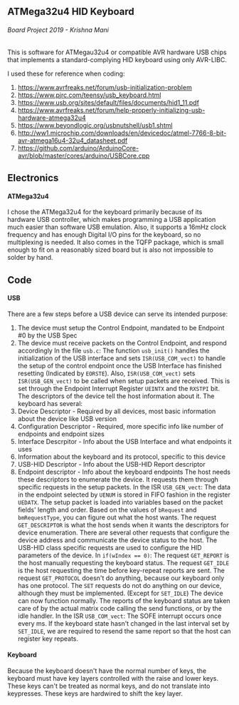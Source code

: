 ## ATMega32u4 HID Keyboard
###### Board Project 2019 - Krishna Mani
This is software for ATMegau32u4 or compatible AVR hardware USB chips that implements a standard-complying HID keyboard using only AVR-LIBC.

I used these for reference when coding:

1. https://www.avrfreaks.net/forum/usb-initialization-problem
2. https://www.pjrc.com/teensy/usb_keyboard.html
3. https://www.usb.org/sites/default/files/documents/hid1_11.pdf
4. https://www.avrfreaks.net/forum/help-properly-initializing-usb-hardware-atmega32u4
5. https://www.beyondlogic.org/usbnutshell/usb1.shtml
6. http://ww1.microchip.com/downloads/en/devicedoc/atmel-7766-8-bit-avr-atmega16u4-32u4_datasheet.pdf
7. https://github.com/arduino/ArduinoCore-avr/blob/master/cores/arduino/USBCore.cpp

## Electronics
#### ATMega32u4
I chose the ATMega32u4 for the keyboard primarily because of its hardware USB controller, which makes programming a USB application much easier than software USB emulation. Also, it supports a 16mHz clock frequency and has enough
Digital I/O pins for the keyboard, so no multiplexing is needed. It also comes in the TQFP package, which is small enough to fit on a reasonably sized board but is also not impossible to solder by hand.

## Code
#### USB
There are a few steps before a USB device can serve its intended purpose:
1. The device must setup the Control Endpoint, mandated to be Endpoint #0 by the USB Spec
2. The device must receive packets on the Control Endpoint, and respond accordingly
In the file `usb.c`:
The function `usb_init()` handles the initialization of the USB interface and sets `ISR(USB_COM_vect)` 
to handle the setup of the control endpoint once the USB Interface has finished resetting (Indicated by `EORSTE`).
Also, `ISR(USB_COM_vect)` sets `ISR(USB_GEN_vect)` to be called when setup packets are received. This is set
through the Endpoint Interrupt Register `UEINTX` and the `RXSTPI` bit.
The descriptors of the device tell the host information about it. The keyboard has several:
1. Device Descriptor - Required by all devices, most basic information about the device like USB version
2. Configuration Descriptor - Required, more specific info like number of endpoints and endpoint sizes
3. Interface Descrpitor - Info about the USB Interface and what endpoints it uses
4. Information about the keyboard and its protocol, specific to this device
5. USB-HID Descriptor - Info about the USB-HID Report descriptor
6. Endpoint descriptor - Info about the keyboard endpoints
The host needs these descriptors to enumerate the device. It requests them through specific requests in the 
setup packets.
In the ISR `USB_GEN_vect`:
The data in the endpoint selected by `UENUM` is stored in FIFO fashion in the register `UEDATX`.
The setup packet is loaded into variables based on the packet fields' length and order.
Based on the values of `bRequest` and `bmRequestType`, you can figure out what the host wants. The request
`GET_DESCRIPTOR` is what the host sends when it wants the descriptors for device enumeration.
There are several other requests that configure the device address and communicate the device status to the
host.
The USB-HID class specific requests are used to configure the HID parameters of the device.
In `if(wIndex == 0)`:
The request `GET_REPORT` is the host manually requesting the keyboard status.
The request `GET_IDLE` is the host requesting the time before key-repeat reports are sent.
The request `GET_PROTOCOL` doesn't do anything, because our keyboard only has one protocol.
The `SET` requests do not do anything on our device, although they must be implemented. (Except for `SET_IDLE`)
The device can now function normally. The reports of the keyboard status are taken care of by the actual
matrix code calling the send functions, or by the idle handler.
In the ISR `USB_COM_vect`:
The SOFE interrupt occurs once every ms. If the keyboard state hasn't changed in the last interval set by 
`SET_IDLE`, we are required to resend the same report so that the host can register key repeats.
#### Keyboard
Because the keyboard doesn't have the normal number of keys, the keyboard must have key layers controlled
with the raise and lower keys. These keys can't be treated as normal keys, and do not translate into keypresses.
These keys are hardwired to shift the key layer. 
